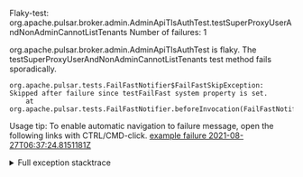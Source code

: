         
Flaky-test: org.apache.pulsar.broker.admin.AdminApiTlsAuthTest.testSuperProxyUserAndNonAdminCannotListTenants
Number of failures: 1

org.apache.pulsar.broker.admin.AdminApiTlsAuthTest is flaky. The testSuperProxyUserAndNonAdminCannotListTenants test method fails sporadically.

```
org.apache.pulsar.tests.FailFastNotifier$FailFastSkipException: Skipped after failure since testFailFast system property is set.
	at org.apache.pulsar.tests.FailFastNotifier.beforeInvocation(FailFastNotifier.java:88)

```

Usage tip: To enable automatic navigation to failure message, open the following links with CTRL/CMD-click.
[example failure 2021-08-27T06:37:24.8151181Z](https://github.com/apache/pulsar/runs/3440411059?check_suite_focus=true#step:9:643)


<details>
<summary>Full exception stacktrace</summary>
<code><pre>
org.apache.pulsar.tests.FailFastNotifier$FailFastSkipException: Skipped after failure since testFailFast system property is set.
	at org.apache.pulsar.tests.FailFastNotifier.beforeInvocation(FailFastNotifier.java:88)

</pre></code>
</details>

